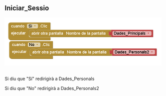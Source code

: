 ## Iniciar_Sessio

<img src="../../.images/IOT/Inici_Sessio_Codi.PNG" alt="Iniciar_Sessio" style="width: 800px;"> <br><br>

Si diu que "Sí" redirigirà a Dades_Personals

Si diu que "No" redirigirà a Dades_Personals2

